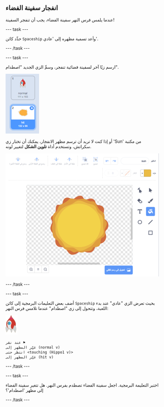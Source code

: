 ## انفجار سفينة الفضاء

عندما يلمس فرس النهر سفينة الفضاء، يجب أن تنفجر السفينة!

--- task ---

حدِّد كائن `Spaceship` وأعد تسمية مظهره إلى 'عادي'.

--- /task ---

--- task ---

ارسم زيًا آخر لسفينة فضائية تنفجر، وسمِّ الزي الجديد "اصطدام".

![لقطة الشاشة](images/invaders-spaceship-costumes.png)

أو إذا كنت لا تريد أن ترسم مظهر الانفجار، يمكنك أن تختار زي 'Sun' من مكتبة سكراتش، وتستخدم أداة **تلوين الشكل** لتغيير لونه.

![لقطة الشاشة](images/invaders-sun.png)

--- /task ---

--- task ---

أضف بعض التعليمات البرمجية إلى كائن `Spaceship` بحيث تعرض الزي "عادي" عند بدء اللعبة، وتتحول إلى زي "اصطدام" عندما تلامس فرس النهر:

![كائن الصاروخ](images/rocket-sprite.png)

```blocks3
عند نقر ⚑
غيِّر المظهر إلى (normal v)
انتظر حتى <touching (Hippo1 v)>
غيِّر المظهر إلى (hit v)
```

--- /task ---

--- task ---

اختبر التعليمة البرمجية. اجعل سفينة الفضاء تصطدم بفرس النهر. هل تتغير سفينة الفضاء إلى مظهر 'اصطدام'؟

--- /task ---